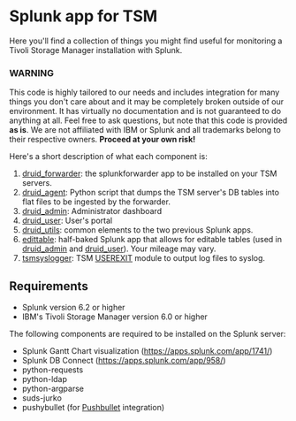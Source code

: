 # Splunk app for TSM

Here you'll find a collection of things you might find useful for monitoring a Tivoli Storage Manager installation with Splunk.

### WARNING
This code is highly tailored to our needs and includes integration for many things you don't care about
and it may be completely broken outside of our environment. It has virtually no documentation and
is not guaranteed to do anything at all. Feel free to ask questions, but note that this code is
provided **as is**. We are not affiliated with IBM or Splunk and all trademarks belong to their
respective owners. **Proceed at your own risk!**

Here's a short description of what each component is:

1. [druid_forwarder](druid_forwarder): the splunkforwarder app to be installed on your TSM servers.
2. [druid_agent](druid_agent): Python script that dumps the TSM server's DB tables into flat files to be ingested by the forwarder.
3. [druid_admin](druid_admin): Administrator dashboard
4. [druid_user](druid_user): User's portal
5. [druid_utils](druid_utils): common elements to the two previous Splunk apps.
6. [edittable](edittable): half-baked Splunk app that allows for editable tables (used in [druid_admin](druid_admin) and [druid_user](druid_user)). Your mileage may vary.
7. [tsmsyslogger](tsmsyslogger): TSM [USEREXIT](http://www-01.ibm.com/support/knowledgecenter/SSGSG7_6.4.0/com.ibm.itsm.srv.doc/t_events_logging_receivers.html) module to output log files to syslog.

## Requirements
* Splunk version 6.2 or higher
* IBM's Tivoli Storage Manager version 6.0 or higher

The following components are required to be installed on the Splunk server:
* Splunk Gantt Chart visualization (https://apps.splunk.com/app/1741/)
* Splunk DB Connect (https://apps.splunk.com/app/958/)
* python-requests
* python-ldap
* python-argparse
* suds-jurko
* pushybullet (for [Pushbullet](https://www.pushbullet.com/) integration)
